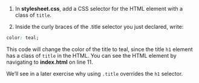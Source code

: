 1. In **stylesheet.css**, add a CSS selector for the HTML element with a class of `title`.

2. Inside the curly braces of the .title selector you just declared, write:

```css
color: teal;
```

   This code will change the color of the title to teal, since the title `h1` element has a class of `title` in the 
   HTML. You can see the HTML element by navigating to **index.html** on line 11.

   We’ll see in a later exercise why using `.title` overrides the `h1` selector.

